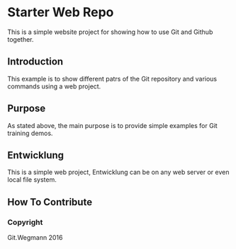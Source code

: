 # Starter Web Repo

This is a simple website project for showing how to use Git and Github together.

## Introduction

This example is to show different patrs of the Git repository and various commands using a web project.

## Purpose

As stated above, the main purpose is to provide simple examples for Git training demos.

## Entwicklung

This is a simple web project, Entwicklung can be on any web server or even local file system.

## How To Contribute

### Copyright

Git.Wegmann 2016